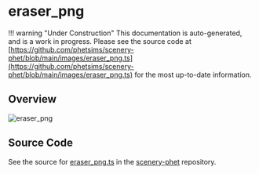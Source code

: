 # eraser_png

!!! warning "Under Construction"
    This documentation is auto-generated, and is a work in progress. Please see the source code at
    [https://github.com/phetsims/scenery-phet/blob/main/images/eraser_png.ts](https://github.com/phetsims/scenery-phet/blob/main/images/eraser_png.ts) for the most up-to-date information.

## Overview



<img id="doc-image" alt="eraser_png">
<script type="module">
import { eraser_png } from '/lib/scenerystack.esm.min.js';

if ( eraser_png instanceof HTMLImageElement ) {
  document.querySelector( '#doc-image' ).src = eraser_png.src;
}
else if ( Array.isArray( eraser_png ) ) {
  document.querySelector( '#doc-image' ).src = eraser_png[ 0 ].url;
}
</script>




## Source Code

See the source for [eraser_png.ts](https://github.com/phetsims/scenery-phet/blob/main/images/eraser_png.ts) in the [scenery-phet](https://github.com/phetsims/scenery-phet) repository.
